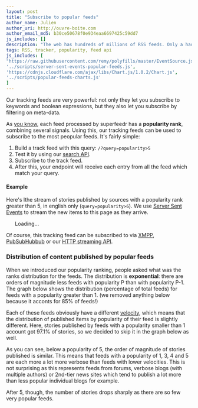 ```yaml
---
layout: post
title: "Subscribe to popular feeds"
author_name: Julien
author_uri: http://ouvre-boite.com
author_email_md5: b30ce50678f0e934eaa6697425c59dd7
js_includes: []
description: "The web has hundreds of millions of RSS feeds. Only a hadful of them is popular and Superfeedr lets you subscribe only to the most popular RSS feeds."
tags: RSS, tracker, popularity, feed api
js_includes: [
"https://raw.githubusercontent.com/remy/polyfills/master/EventSource.js",
'../scripts/server-sent-events-popular-feeds.js',
'https://cdnjs.cloudflare.com/ajax/libs/Chart.js/1.0.2/Chart.js',
'../scripts/popular-feeds-charts.js'
]
---
```


Our tracking feeds are very powerful: not only they let you subscribe to keywords and boolean expressions, but they also let you subscribe by filtering on meta-data. 

As [you know](http://blog.superfeedr.com/feed-popularity/), each feed processed by superfeedr has a **popularity rank**, combining several signals. Using this, our tracking feeds can be used to subscribe to the most peopular feeds. It's fairly simple: 

1. Build a track feed with this query: <code>/?query=popularity>5</code>
2. Test it by using our [search API](http://documentation.superfeedr.com/trackers.html#testing).
3. Subscribe to the track feed.
4. After this, your endpoint will receive each entry from all the feed which match your query. 

#### Example

Here's lthe stream of stories published by sources with a popularity rank greater than 5, in english only (<code>query=popularity>6</code>). We use [Server Sent Events](/server-sent-events/) to stream the new items to this page as they arrive.

<ul id="sse-feed">Loading...</ul>

Of course, this tracking feed can be subscribed to via [XMPP](http://documentation.superfeedr.com/subscribers.html#xmpp-pubsub), [PubSubHubbub](http://documentation.superfeedr.com/subscribers.html#webhooks) or our [HTTP streaming API](http://documentation.superfeedr.com/subscribers.html#streaming-rss).

### Distribution of content published by popular feeds

When we introduced our popularity ranking, people asked what was the ranks distribution for the feeds. The distribution is **exponential**: there are orders of magnitude less feeds with popularity P than with popularity P-1. The graph below shows the distribution (percentage of total feeds) for feeds with a popularity greater than 1. (we removed anything below because it acconts for 85% of feeds!)

<canvas id="feed-distribution" width="700" height="300"></canvas>

Each of these feeds obviously have a different [velocity](http://documentation.superfeedr.com/schema.html#velocity), which means that the distribution of published items by popularity of their feed is slightly different. Here, stories published by feeds with a popularity smaller than 1 account got 97.1% of stories, so we decided to skip it in the graph below as well.

<canvas id="entry-distribution" width="700" height="300"></canvas>

As you can see, below a popularity of 5, the order of magnitude of stories published is similar. This means that feeds with a popularity of 1, 3, 4 and 5 are each more a lot more verbose than feeds with lower velocities. This is not surprising as this represents feeds from forums, verbose blogs (with multiple authors) or 2nd-tier news sites which tend to publish a lot more than less popular individual blogs for example.

After 5, though, the number of stories drops sharply as there are so few very popular feeds.

